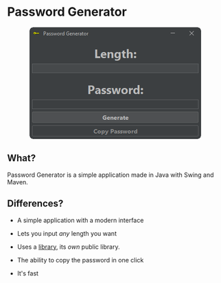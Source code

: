# Password Generator

<p align="center">
  <img src="https://raw.githubusercontent.com/Hedreon/PasswordGenerator/main/src/main/resources/app.png">
</p>

## What?

Password Generator is a simple application made in Java with Swing and Maven.

## Differences?

- A simple application with a modern interface

- Lets you input *any* length you want

- Uses a [library,](https://github.com/Hedreon/PasswordGenerator/tree/main/src/main/java/com/hedreon/passwordgenerator/lib) its *own* public library.

- The ability to copy the password in one click

- It's fast